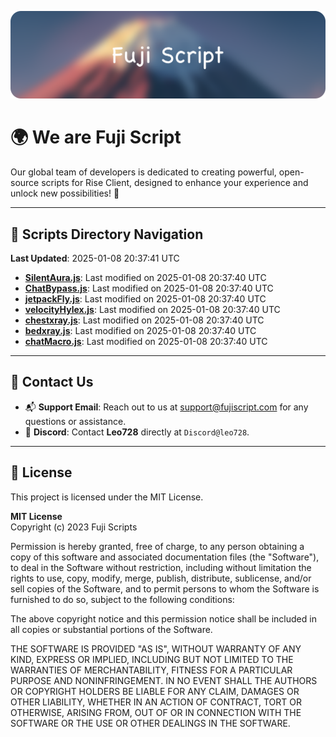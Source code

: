 ![Banner](.github/b.webp)

# 🌍 **We are Fuji Script**

Our global team of developers is dedicated to creating powerful, open-source scripts for Rise Client, designed to enhance your experience and unlock new possibilities! 🌟

---
<!-- SCRIPTS_NAVIGATION_START -->
## 📂 **Scripts Directory Navigation**

**Last Updated**: 2025-01-08 20:37:41 UTC

- **[SilentAura.js](scripts/SilentAura.js)**: Last modified on 2025-01-08 20:37:40 UTC
- **[ChatBypass.js](scripts/ChatBypass.js)**: Last modified on 2025-01-08 20:37:40 UTC
- **[jetpackFly.js](scripts/jetpackFly.js)**: Last modified on 2025-01-08 20:37:40 UTC
- **[velocityHylex.js](scripts/velocityHylex.js)**: Last modified on 2025-01-08 20:37:40 UTC
- **[chestxray.js](scripts/chestxray.js)**: Last modified on 2025-01-08 20:37:40 UTC
- **[bedxray.js](scripts/bedxray.js)**: Last modified on 2025-01-08 20:37:40 UTC
- **[chatMacro.js](scripts/chatMacro.js)**: Last modified on 2025-01-08 20:37:40 UTC

<!-- SCRIPTS_NAVIGATION_END -->

---

## 💬 **Contact Us**  
- 📬 **Support Email**: Reach out to us at [support@fujiscript.com](mailto:support@fujiscript.com) for any questions or assistance.  
- 💬 **Discord**: Contact **Leo728** directly at `Discord@leo728`.

---

## 📜 **License**

This project is licensed under the MIT License.  

**MIT License**  
Copyright (c) 2023 Fuji Scripts  

Permission is hereby granted, free of charge, to any person obtaining a copy of this software and associated documentation files (the "Software"), to deal in the Software without restriction, including without limitation the rights to use, copy, modify, merge, publish, distribute, sublicense, and/or sell copies of the Software, and to permit persons to whom the Software is furnished to do so, subject to the following conditions:  

The above copyright notice and this permission notice shall be included in all copies or substantial portions of the Software.  

THE SOFTWARE IS PROVIDED "AS IS", WITHOUT WARRANTY OF ANY KIND, EXPRESS OR IMPLIED, INCLUDING BUT NOT LIMITED TO THE WARRANTIES OF MERCHANTABILITY, FITNESS FOR A PARTICULAR PURPOSE AND NONINFRINGEMENT. IN NO EVENT SHALL THE AUTHORS OR COPYRIGHT HOLDERS BE LIABLE FOR ANY CLAIM, DAMAGES OR OTHER LIABILITY, WHETHER IN AN ACTION OF CONTRACT, TORT OR OTHERWISE, ARISING FROM, OUT OF OR IN CONNECTION WITH THE SOFTWARE OR THE USE OR OTHER DEALINGS IN THE SOFTWARE.  
